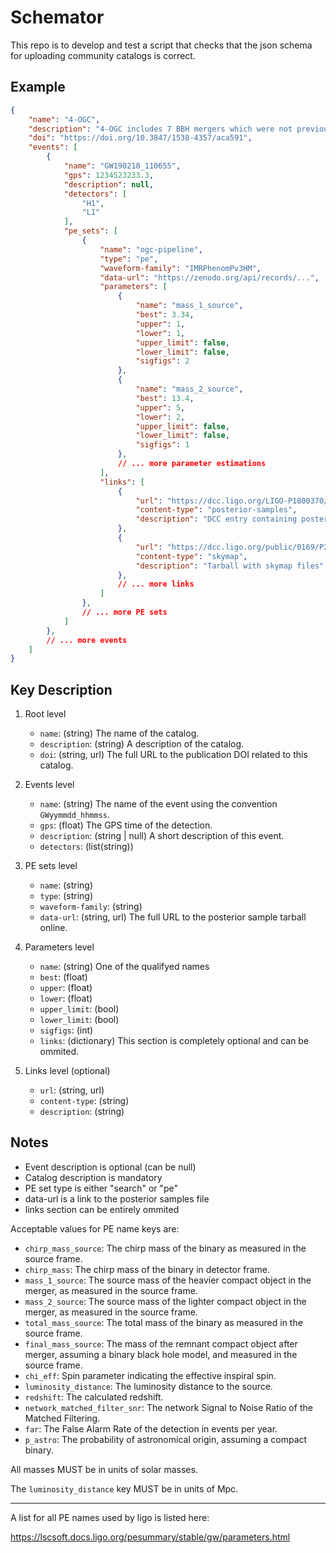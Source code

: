 # Schemator

This repo is to develop and test a script that checks that the json schema for uploading community catalogs is correct.

## Example

```json
{
    "name": "4-OGC",
    "description": "4-OGC includes 7 BBH mergers which were not previously reported ...",
    "doi": "https://doi.org/10.3847/1538-4357/aca591",
    "events": [
        {
            "name": "GW190218_110655",
            "gps": 1234523233.3,
            "description": null,
            "detectors": [
                "H1",
                "L1"
            ],
            "pe_sets": [
                {
                    "name": "ogc-pipeline",
                    "type": "pe",
                    "waveform-family": "IMRPhenomPv3HM",
                    "data-url": "https://zenodo.org/api/records/...",
                    "parameters": [
                        {
                            "name": "mass_1_source",
                            "best": 3.34,
                            "upper": 1,
                            "lower": 1,
                            "upper_limit": false,
                            "lower_limit": false,
                            "sigfigs": 2
                        },
                        {
                            "name": "mass_2_source",
                            "best": 13.4,
                            "upper": 5,
                            "lower": 2,
                            "upper_limit": false,
                            "lower_limit": false,
                            "sigfigs": 1
                        },
                        // ... more parameter estimations
                    ],
                    "links": [
                        {
                            "url": "https://dcc.ligo.org/LIGO-P1800370/public",
                            "content-type": "posterior-samples",
                            "description": "DCC entry containing posterior samples for this PE run"
                        },
                        {
                            "url": "https://dcc.ligo.org/public/0169/P2000223/005/all_skymaps.tar",
                            "content-type": "skymap",
                            "description": "Tarball with skymap files"
                        },
                        // ... more links
                    ]
                },
                // ... more PE sets
            ]
        },
        // ... more events
    ]
}
```

## Key Description

1. Root level

    - `name`: (string) The name of the catalog.
    - `description`: (string) A description of the catalog.
    - `doi`: (string, url) The full URL to the publication DOI related to this catalog.

2. Events level

    - `name`: (string) The name of the event using the convention `GWyymmdd_hhmmss`.
    - `gps`: (float) The GPS time of the detection.
    - `description`: (string | null) A short description of this event.
    - `detectors`: (list(string))

3. PE sets level

    - `name`: (string)
    - `type`: (string)
    - `waveform-family`: (string)
    - `data-url`: (string, url) The full URL to the posterior sample tarball online.

4. Parameters level

    - `name`: (string) One of the qualifyed names 
    - `best`: (float)
    - `upper`: (float)
    - `lower`: (float)
    - `upper_limit`: (bool)
    - `lower_limit`: (bool)
    - `sigfigs`: (int)
    - `links`: (dictionary) This section is completely optional and can be ommited.

5. Links level (optional)

    - `url`: (string, url)
    - `content-type`: (string)
    - `description`: (string)

## Notes

- Event description is optional (can be null)
- Catalog description is mandatory
- PE set type is either "search" or "pe"
- data-url is a link to the posterior samples file
- links section can be entirely ommited

Acceptable values for PE name keys are:

* `chirp_mass_source`: The chirp mass of the binary as measured in the source frame.
* `chirp_mass`: The chirp mass of the binary in detector frame.
* `mass_1_source`: The source mass of the heavier compact object in the merger, as measured in the source frame.
* `mass_2_source`: The source mass of the lighter compact object in the merger, as measured in the source frame.
* `total_mass_source`: The total mass of the binary as measured in the source frame.
* `final_mass_source`: The mass of the remnant compact object after merger, assuming a binary black hole model, and measured in the source frame.
* `chi_eff`: Spin parameter indicating the effective inspiral spin.
* `luminosity_distance`: The luminosity distance to the source.
* `redshift`: The calculated redshift.
* `network_matched_filter_snr`: The network Signal to Noise Ratio of the Matched Filtering.
* `far`: The False Alarm Rate of the detection in events per year.
* `p_astro`: The probability of astronomical origin, assuming a compact binary.

All masses MUST be in units of solar masses.

The `luminosity_distance` key MUST be in units of Mpc.

***

A list for all PE names used by ligo is listed here:

https://lscsoft.docs.ligo.org/pesummary/stable/gw/parameters.html

